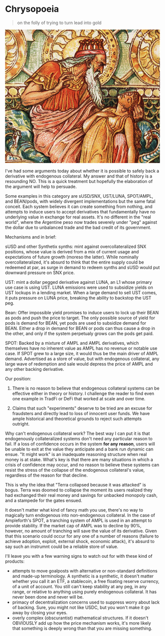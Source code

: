 # Chrysopoeia
> on the folly of trying to turn lead into gold

![img](640px-Midas_gold2_wiki_580.jpeg)

I've had some arguments today about whether it is possible to safely back a derivative with endogenous collateral. My answer and that of history is a resounding NO. This is a quick treatment but hopefully the elaboration of the argument will help to persuade.

Some examples in this category are sUSD/SNX, UST/LUNA, SPOT/AMPL, and BEAN/pods, with widely divergent implementations but the same fatal conceit. Each system believes it can create something from nothing, and attempts to induce users to accept derivatives that fundamentally have no underlying value in exchange for real assets. It's no different in the "real world", where the Argentine peso now trades severely under "peg" against the dollar due to unbalanced trade and the bad credit of its government.

Mechanisms and in brief:

sUSD and other Synthetix synths: mint against overcollateralized SNX positions, whose value is derived from a mix of current usage and expectations of future growth (moreso the latter). While nominally overcollateralized, it's absurd to think that the entire supply could be redeemed at par, as surge in demand to redeem synths and sUSD would put downward pressure on SNX price.

UST: mint a dollar pegged derivative against LUNA, an L1 whose primary use case is using UST. LUNA emissions were used to subsidize yields on UST lockups in a lending market. When a large demand to sell UST comes, it puts pressure on LUNA price, breaking the ability to backstop the UST peg.

Bean: Offer impossible yield promises to induce users to lock up their BEAN as pods and push the price to target. The only possible source of yield for pods is demand for BEAN, yet pods are used to subsidize demand for BEAN. Either a drop in demand for BEAN or pods can thus cause a drop in the other, and only if the system perpetualy grows can the pods get paid.

SPOT: Backed by a mixture of AMPL and AMPL derivatives, which themselves have no inherent value as AMPL has no revenue or notable use case. If SPOT grew to a large size, it would thus be the main driver of AMPL demand. Advertised as a store of value, but with endogenous collateral, any large wave of redemption and sale would depress the price of AMPL and any other backing derivative.

Our position:

1. There is no reason to believe that endogenous collateral systems can be effective either in theory or history. I challenge the reader to find even one example in TradFi or DeFi that worked at scale and over time.

2. Claims that such "experiments" deserve to be tried are an excuse for fraudsters and directly lead to loss of innocent user funds. We have ample historical and theoretical grounds to reject such attempts outright.

Why can't endogenous collateral work? The best way I can put it is that endogenously collateralized systems don't need any particular reason to fail. If a loss of confidence occurs in the system **for any reason**, users will be unable to exit at the value they anticipate and a bank run dynamic can ensue. "It might work" is an inadequate reasoning structure when real money is at stake. What's key is that there are many situations in which a crisis of confidence may occur, and no reason to believe these systems can resist the stress of the collapse of the endogenous collateral's value, regardless of the reason for that decline.

This is why the idea that "Terra collapsed because it was attacked" is bogus. Terra was doomed to collapse the moment its users realized they had exchanged their real money and savings for unbacked monopoly cash, and a stampede for the gates ensued. 

It doesn't matter what kind of fancy math you use, there's no way to magically turn endogenous into non-endogenous collateral. In the case of Ampleforth's SPOT, a tranching system of AMPL is used in an attempt to provide stability. If the market cap of AMPL was to decline by 90%, however, no amount of tranching will save the value of its derivative. Given that this scenario could occur for any one of a number of reasons (failure to achieve adoption, exploit, external shock, economic attack), it's absurd to say such an instrumnt could be a reliable store of value.

I'll leave you with a few warning signs to watch out for with these kind of products:
* attempts to move goalposts with alternative or non-standard definitions and made-up terminology. A synthetic is a synthetic, it doesn't matter whether you call it an ETF, a stablecoin, a free floating reserve currency, of a unit of account. You still can't keep stability at any peg, in any range, or relative to anything using purely endogenous collateral. It has never been done and never will be.
* primacy of decentralization concerns used to suppress worry about lack of backing. Sure, you might not like USDC, but you won't make it go away by closing your eyes.
* overly complex (obscurantist) mathematical structures. If it doesn't OBVIOUSLY add up how the price mechanism works, it's more likely that something is deeply wrong than that you are missing something.